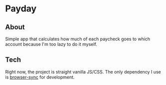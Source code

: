# Payday

## About

Simple app that calculates how much of each paycheck goes to which account because I'm too lazy to do it myself.

## Tech

Right now, the project is straight vanilla JS/CSS. The only dependency I use is [browser-sync](https://browsersync.io/) for development.